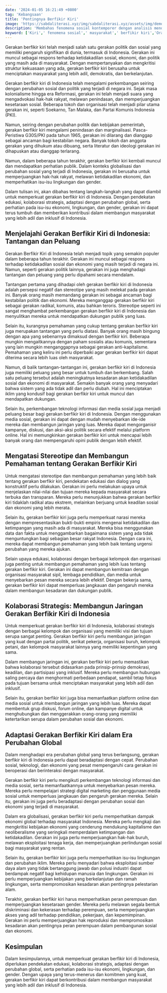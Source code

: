 ```yaml
---
date: '2024-01-05 16:21:49 +0800'
tag: 'Kebangsaan'
title: 'Pentingnya Berfikir Kiri'
image: 'https://sabdaliterasi.xyz/img/sabdaliterasi.xyz/assets/img/demonstration-301529_1280.jpg'
description: 'Membahas fenomena sosial kontemporer dengan analisis mendalam, mengajak pembaca untuk merenung dan berdialog secara kritis.'
keyword: ['Kiri',' fenomena sosial',' masyarakat',' berfikir kiri','Orang kiri']
---
```

<p>Gerakan berfikir kiri telah menjadi salah satu gerakan politik dan sosial yang memiliki pengaruh signifikan di dunia, termasuk di Indonesia. Gerakan ini muncul sebagai respons terhadap ketidakadilan sosial, ekonomi, dan politik yang masih ada di masyarakat. Dengan mempertanyakan dan mengkritisi struktur kekuasaan yang ada, gerakan berfikir kiri berusaha untuk menciptakan masyarakat yang lebih adil, demokratis, dan berkelanjutan.</p><p>Gerakan berfikir kiri di Indonesia telah mengalami perkembangan seiring dengan perubahan sosial dan politik yang terjadi di negara ini. Sejak masa kolonialisme hingga era Reformasi, gerakan ini telah menjadi suara yang mengadvokasi hak-hak rakyat, melawan penindasan, dan memperjuangkan kesetaraan sosial. Beberapa tokoh dan organisasi telah menjadi pilar utama gerakan ini, seperti Soekarno, Tan Malaka, dan Partai Komunis Indonesia (PKI).</p><p>Namun, seiring dengan perubahan politik dan kebijakan pemerintah, gerakan berfikir kiri mengalami penindasan dan marginalisasi. Pasca-Peristiwa G30S/PKI pada tahun 1965, gerakan ini dilarang dan dianggap sebagai ancaman bagi kestabilan negara. Banyak tokoh dan anggota gerakan yang dihukum atau dibuang, serta literatur dan ideologi gerakan ini dihapuskan atau dianggap terlarang.</p><p>Namun, dalam beberapa tahun terakhir, gerakan berfikir kiri kembali muncul dan mendapatkan perhatian publik. Dalam konteks globalisasi dan perubahan sosial yang terjadi di Indonesia, gerakan ini berusaha untuk memperjuangkan hak-hak rakyat, melawan ketidakadilan ekonomi, dan memperhatikan isu-isu lingkungan dan gender.</p><p>Dalam tulisan ini, akan dibahas tentang langkah-langkah yang dapat diambil untuk memperkuat gerakan berfikir kiri di Indonesia. Dengan pendekatan edukasi, kolaborasi strategis, adaptasi dengan perubahan global, serta perhatian pada isu-isu ekonomi, lingkungan, dan gender, gerakan ini dapat terus tumbuh dan memberikan kontribusi dalam membangun masyarakat yang lebih adil dan inklusif di Indonesia.</p><h2>Menjelajahi Gerakan Berfikir Kiri di Indonesia: Tantangan dan Peluang</h2><p>Gerakan Berfikir Kiri di Indonesia telah menjadi topik yang semakin populer dalam beberapa tahun terakhir. Gerakan ini muncul sebagai respons terhadap ketidakadilan sosial dan ekonomi yang masih terjadi di negara ini. Namun, seperti gerakan politik lainnya, gerakan ini juga menghadapi tantangan dan peluang yang perlu dipahami secara mendalam.</p><p>Tantangan pertama yang dihadapi oleh gerakan berfikir kiri di Indonesia adalah persepsi negatif dan stereotipe yang masih melekat pada gerakan ini. Banyak orang masih memandang gerakan ini sebagai ancaman bagi kestabilan politik dan ekonomi. Mereka menganggap gerakan berfikir kiri sebagai gerakan radikal, komunis, atau bahkan teroris. Stereotipe seperti ini sangat menghambat perkembangan gerakan berfikir kiri di Indonesia dan menyulitkan mereka untuk mendapatkan dukungan publik yang luas.</p><p>Selain itu, kurangnya pemahaman yang cukup tentang gerakan berfikir kiri juga merupakan tantangan yang perlu diatasi. Banyak orang masih bingung dengan apa yang sebenarnya dimaksud dengan berfikir kiri. Beberapa mungkin mengaitkannya dengan paham sosialis atau komunis, sementara yang lain mungkin menganggapnya sebagai gerakan anti-kapitalisme. Pemahaman yang keliru ini perlu diperbaiki agar gerakan berfikir kiri dapat diterima secara lebih luas oleh masyarakat.</p><p>Namun, di balik tantangan-tantangan ini, gerakan berfikir kiri di Indonesia juga memiliki peluang yang besar untuk tumbuh dan berkembang. Salah satu peluang tersebut adalah meningkatnya kesadaran akan ketidakadilan sosial dan ekonomi di masyarakat. Semakin banyak orang yang menyadari bahwa sistem yang ada tidak adil dan perlu diubah. Hal ini menciptakan iklim yang kondusif bagi gerakan berfikir kiri untuk muncul dan mendapatkan dukungan.</p><p>Selain itu, perkembangan teknologi informasi dan media sosial juga menjadi peluang besar bagi gerakan berfikir kiri di Indonesia. Dengan menggunakan media sosial, gerakan ini dapat dengan mudah menyebarkan ide-ide mereka dan membangun jaringan yang luas. Mereka dapat mengorganisir kampanye, diskusi, dan aksi-aksi politik secara efektif melalui platform online. Hal ini memungkinkan gerakan berfikir kiri untuk mencapai lebih banyak orang dan mempengaruhi opini publik dengan lebih efektif.</p><h2>Mengatasi Stereotipe dan Membangun Pemahaman tentang Gerakan Berfikir Kiri</h2><p>Untuk mengatasi stereotipe dan membangun pemahaman yang lebih baik tentang gerakan berfikir kiri, pendekatan edukasi dan dialog yang konstruktif perlu dilakukan. Gerakan ini perlu melakukan upaya untuk menjelaskan nilai-nilai dan tujuan mereka kepada masyarakat secara terbuka dan transparan. Mereka perlu menunjukkan bahwa gerakan berfikir kiri tidaklah radikal atau ekstrem, melainkan berjuang untuk keadilan sosial dan ekonomi yang lebih merata.</p><p>Selain itu, gerakan berfikir kiri juga perlu memperkuat narasi mereka dengan mempresentasikan bukti-bukti empiris mengenai ketidakadilan dan ketimpangan yang masih ada di masyarakat. Mereka bisa menggunakan data dan fakta untuk menggambarkan bagaimana sistem yang ada tidak menguntungkan bagi sebagian besar rakyat Indonesia. Dengan cara ini, mereka dapat membangun pemahaman yang lebih baik tentang urgensi perubahan yang mereka ajukan.</p><p>Selain upaya edukasi, kolaborasi dengan berbagai kelompok dan organisasi juga penting untuk membangun pemahaman yang lebih luas tentang gerakan berfikir kiri. Gerakan ini dapat membangun kemitraan dengan organisasi masyarakat sipil, lembaga pendidikan, dan media untuk menyebarkan pesan mereka secara lebih efektif. Dengan bekerja sama, gerakan berfikir kiri dapat memperluas jangkauan dan pengaruh mereka dalam membangun kesadaran dan dukungan publik.</p><h2>Kolaborasi Strategis: Membangun Jaringan Gerakan Berfikir Kiri di Indonesia</h2><p>Untuk memperkuat gerakan berfikir kiri di Indonesia, kolaborasi strategis dengan berbagai kelompok dan organisasi yang memiliki visi dan tujuan serupa sangat penting. Gerakan berfikir kiri perlu membangun jaringan yang kuat dengan partai politik, serikat pekerja, organisasi buruh, kelompok petani, dan kelompok masyarakat lainnya yang memiliki kepentingan yang sama.</p><p>Dalam membangun jaringan ini, gerakan berfikir kiri perlu memastikan bahwa kolaborasi tersebut didasarkan pada prinsip-prinsip demokrasi, keadilan, dan partisipasi yang inklusif. Mereka perlu membangun hubungan saling percaya dan menghormati perbedaan pendapat, sambil tetap fokus pada tujuan bersama untuk menciptakan masyarakat yang lebih adil dan inklusif.</p><p>Selain itu, gerakan berfikir kiri juga bisa memanfaatkan platform online dan media sosial untuk membangun jaringan yang lebih luas. Mereka dapat membentuk grup diskusi, forum online, dan kampanye digital untuk menghubungkan dan menggerakkan orang-orang yang memiliki ketertarikan serupa dalam perubahan sosial dan ekonomi.</p><h2>Adaptasi Gerakan Berfikir Kiri dalam Era Perubahan Global</h2><p>Dalam menghadapi era perubahan global yang terus berlangsung, gerakan berfikir kiri di Indonesia perlu dapat beradaptasi dengan cepat. Perubahan sosial, teknologi, dan ekonomi yang pesat mempengaruhi cara gerakan ini beroperasi dan berinteraksi dengan masyarakat.</p><p>Gerakan berfikir kiri perlu mengikuti perkembangan teknologi informasi dan media sosial, serta memanfaatkannya untuk menyebarkan pesan mereka. Mereka perlu mempelajari strategi digital marketing dan penggunaan media sosial untuk memperluas jangkauan dan pengaruh gerakan mereka. Selain itu, gerakan ini juga perlu beradaptasi dengan perubahan sosial dan ekonomi yang terjadi di masyarakat.</p><p>Dalam era globalisasi, gerakan berfikir kiri perlu memperhatikan dampak ekonomi global terhadap masyarakat Indonesia. Mereka perlu mengkaji dan mengkritisi kebijakan ekonomi yang cenderung mendukung kapitalisme dan neoliberalisme yang seringkali memperdalam ketimpangan dan ketidakadilan. Gerakan ini juga perlu memperjuangkan hak-hak buruh, melawan eksploitasi tenaga kerja, dan memperjuangkan perlindungan sosial bagi masyarakat yang rentan.</p><p>Selain itu, gerakan berfikir kiri juga perlu memperhatikan isu-isu lingkungan dan perubahan iklim. Mereka perlu menyadari bahwa eksploitasi sumber daya alam yang tidak bertanggung jawab dan polusi industri dapat berdampak negatif bagi kehidupan manusia dan lingkungan. Gerakan ini perlu memperjuangkan kebijakan yang berkelanjutan dan ramah lingkungan, serta mempromosikan kesadaran akan pentingnya pelestarian alam.</p><p>Terakhir, gerakan berfikir kiri harus memperhatikan peran perempuan dan memperjuangkan kesetaraan gender. Mereka perlu melawan segala bentuk diskriminasi dan kekerasan terhadap perempuan, serta memperjuangkan akses yang adil terhadap pendidikan, pekerjaan, dan kepemimpinan. Gerakan ini perlu memperjuangkan hak reproduksi dan mempromosikan kesadaran akan pentingnya peran perempuan dalam pembangunan sosial dan ekonomi.</p><h2>Kesimpulan</h2><p>Dalam kesimpulannya, untuk memperkuat gerakan berfikir kiri di Indonesia, diperlukan pendekatan edukasi, kolaborasi strategis, adaptasi dengan perubahan global, serta perhatian pada isu-isu ekonomi, lingkungan, dan gender. Dengan upaya yang terus-menerus dan komitmen yang kuat, gerakan berfikir kiri dapat berkontribusi dalam membangun masyarakat yang lebih adil dan inklusif di Indonesia.</p>
